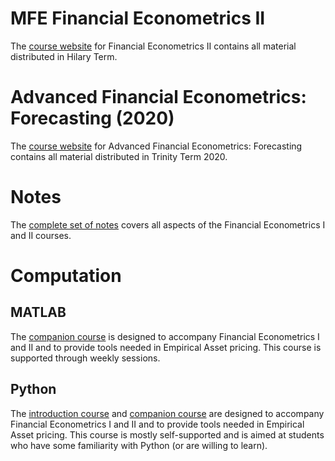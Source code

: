 <!--
.. title: MFE Teaching Resources
.. hidetitle: True
.. slug: mfe
.. date: 2019-09-02 11:27:16 UTC+01:00
.. tags: 
.. category: 
.. link: 
.. description: Material used in the Financial Econometrics course on the Master's in Financial Economics (MFE) at Oxford
.. type: text
.. jumbotron_color: #ffcc00
.. jumbotron: MFE Financial Econometrics
.. jumbotron_text: Slides, problem sets and assignment for the core Financial Econometrics Course
-->

# MFE Financial Econometrics II 

The [course website](/teaching/mfe/hilary-term/) for Financial Econometrics II contains all material distributed in Hilary Term. 

# Advanced Financial Econometrics: Forecasting (2020) 

The [course website](/teaching/mfe/advanced-financial-econometrics-forecasting/) for Advanced Financial Econometrics: Forecasting contains all material distributed in Trinity Term 2020. 


# Notes

The [complete set of notes](/teaching/mfe/notes/) covers all aspects of the Financial Econometrics I and II courses. 

# Computation

## MATLAB

The [companion course](/teaching/matlab/mfe-matlab/) is designed to accompany Financial Econometrics I and II and
to provide tools needed in Empirical Asset pricing. This course is supported through weekly sessions.

## Python

The [introduction course](/teaching/python/course/) and [companion course](/teaching/python/course/)
are designed to accompany Financial Econometrics I and II and
to provide tools needed in Empirical Asset pricing. This course is mostly self-supported and is aimed at students who
have some familiarity with Python (or are willing to learn).
